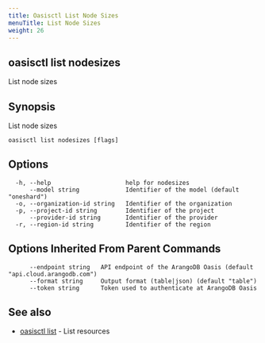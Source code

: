 ```yaml
---
title: Oasisctl List Node Sizes
menuTitle: List Node Sizes
weight: 26
---
```

## oasisctl list nodesizes

List node sizes

## Synopsis
List node sizes

```
oasisctl list nodesizes [flags]
```

## Options
```
  -h, --help                     help for nodesizes
      --model string             Identifier of the model (default "oneshard")
  -o, --organization-id string   Identifier of the organization
  -p, --project-id string        Identifier of the project
      --provider-id string       Identifier of the provider
  -r, --region-id string         Identifier of the region
```

## Options Inherited From Parent Commands
```
      --endpoint string   API endpoint of the ArangoDB Oasis (default "api.cloud.arangodb.com")
      --format string     Output format (table|json) (default "table")
      --token string      Token used to authenticate at ArangoDB Oasis
```

## See also
* [oasisctl list](_index.md)	 - List resources


